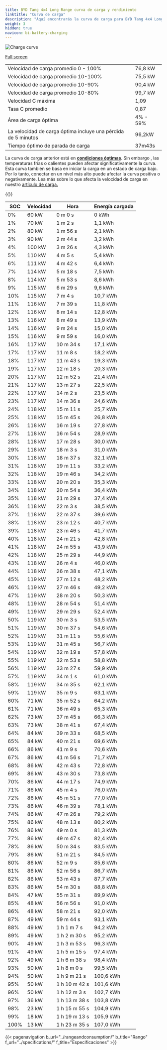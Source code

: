```yaml
---
title: BYD Tang 4x4 Long Range curva de carga y rendimiento
linktitle: "Curva de carga"
description: "Aquí encontrarás la curva de carga para BYD Tang 4x4 Long Range."
weight: 3
hidden: true
navicon: bi-battery-charging
---
```

<!-- markdownlint-disable MD033 -->
<img src="/images/models/byd/tang/tang_4x4_long_range/chargingcurve.svg" alt="Charge curve" class="img-fluid">

[Full screen](/images/models/byd/tang/tang_4x4_long_range/chargingcurve.svg)


<table class="table table-striped border">
<tbody>
<tr>
<td>Velocidad de carga promedio 0 - 100%</td><td>76,8 kW</td>
</tr>
<tr>
<td>Velocidad de carga promedio 10-100%</td><td>75,5 kW</td>
</tr>
<tr>
<td>Velocidad de carga promedio 10-90%</td><td>90,4 kW</td>
</tr>
<tr>
<td>Velocidad de carga promedio 10-80%</td><td>99,7 kW</td>
</tr>
<tr>
<td>Velocidad C máxima</td><td>1,09</td>
</tr>
<tr>
<td>Tasa C promedio</td><td>0,87</td>
</tr>
<tr>
<td>Área de carga óptima</td><td>4% - 59%</td>
</tr>
<tr>
<td>La velocidad de carga óptima incluye una pérdida de 5 minutos</td><td>96,2kW</td>
</tr>
<tr>
<td>Tiempo óptimo de parada de carga</td><td>37m43s</td>
</tr>
</tbody>
</table>


La curva de carga anterior está en **[condiciones óptimas](../../../../../technology/battery/charging/#temperatura)**. Sin embargo , las temperaturas frías o calientes pueden afectar significativamente la curva. Esta curva también se basa en iniciar la carga en un estado de carga bajo. Por lo tanto, conectar en un nivel más alto puede afectar la curva positiva o negativamente. Lea más sobre lo que afecta la velocidad de carga en nuestro [artículo de carga.](../../../../../technology/battery/charging/)


{{<evkxdisplayaddarticle />}}
<table class="table table-striped border">
<thead>
<tr><th>SOC</th><th>Velocidad</th><th>Hora</th><th>Energía cargada</th></tr>
</thead>
<tbody>
<tr>
<td>0%</td><td>60 kW</td><td> 0 m 0 s </td><td>0 kWh </td>
</tr>
<tr>
<td>1%</td><td>70 kW</td><td> 1 m 2 s </td><td>1,1 kWh </td>
</tr>
<tr>
<td>2%</td><td>80 kW</td><td> 1 m 56 s </td><td>2,1 kWh </td>
</tr>
<tr>
<td>3%</td><td>90 kW</td><td> 2 m 44 s </td><td>3,2 kWh </td>
</tr>
<tr>
<td>4%</td><td>100 kW</td><td> 3 m 26 s </td><td>4,3 kWh </td>
</tr>
<tr>
<td>5%</td><td>110 kW</td><td> 4 m 5 s </td><td>5,4 kWh </td>
</tr>
<tr>
<td>6%</td><td>111 kW</td><td> 4 m 42 s </td><td>6,4 kWh </td>
</tr>
<tr>
<td>7%</td><td>114 kW</td><td> 5 m 18 s </td><td>7,5 kWh </td>
</tr>
<tr>
<td>8%</td><td>114 kW</td><td> 5 m 53 s </td><td>8,6 kWh </td>
</tr>
<tr>
<td>9%</td><td>115 kW</td><td> 6 m 29 s </td><td>9,6 kWh </td>
</tr>
<tr>
<td>10%</td><td>115 kW</td><td> 7 m 4 s </td><td>10,7 kWh </td>
</tr>
<tr>
<td>11%</td><td>116 kW</td><td> 7 m 39 s </td><td>11,8 kWh </td>
</tr>
<tr>
<td>12%</td><td>116 kW</td><td> 8 m 14 s </td><td>12,8 kWh </td>
</tr>
<tr>
<td>13%</td><td>116 kW</td><td> 8 m 49 s </td><td>13,9 kWh </td>
</tr>
<tr>
<td>14%</td><td>116 kW</td><td> 9 m 24 s </td><td>15,0 kWh </td>
</tr>
<tr>
<td>15%</td><td>116 kW</td><td> 9 m 59 s </td><td>16,0 kWh </td>
</tr>
<tr>
<td>16%</td><td>117 kW</td><td> 10 m 34 s </td><td>17,1 kWh </td>
</tr>
<tr>
<td>17%</td><td>117 kW</td><td> 11 m 8 s </td><td>18,2 kWh </td>
</tr>
<tr>
<td>18%</td><td>117 kW</td><td> 11 m 43 s </td><td>19,3 kWh </td>
</tr>
<tr>
<td>19%</td><td>117 kW</td><td> 12 m 18 s </td><td>20,3 kWh </td>
</tr>
<tr>
<td>20%</td><td>117 kW</td><td> 12 m 52 s </td><td>21,4 kWh </td>
</tr>
<tr>
<td>21%</td><td>117 kW</td><td> 13 m 27 s </td><td>22,5 kWh </td>
</tr>
<tr>
<td>22%</td><td>117 kW</td><td> 14 m 2 s </td><td>23,5 kWh </td>
</tr>
<tr>
<td>23%</td><td>117 kW</td><td> 14 m 36 s </td><td>24,6 kWh </td>
</tr>
<tr>
<td>24%</td><td>118 kW</td><td> 15 m 11 s </td><td>25,7 kWh </td>
</tr>
<tr>
<td>25%</td><td>118 kW</td><td> 15 m 45 s </td><td>26,8 kWh </td>
</tr>
<tr>
<td>26%</td><td>118 kW</td><td> 16 m 19 s </td><td>27,8 kWh </td>
</tr>
<tr>
<td>27%</td><td>118 kW</td><td> 16 m 54 s </td><td>28,9 kWh </td>
</tr>
<tr>
<td>28%</td><td>118 kW</td><td> 17 m 28 s </td><td>30,0 kWh </td>
</tr>
<tr>
<td>29%</td><td>118 kW</td><td> 18 m 3 s </td><td>31,0 kWh </td>
</tr>
<tr>
<td>30%</td><td>118 kW</td><td> 18 m 37 s </td><td>32,1 kWh </td>
</tr>
<tr>
<td>31%</td><td>118 kW</td><td> 19 m 11 s </td><td>33,2 kWh </td>
</tr>
<tr>
<td>32%</td><td>118 kW</td><td> 19 m 46 s </td><td>34,2 kWh </td>
</tr>
<tr>
<td>33%</td><td>118 kW</td><td> 20 m 20 s </td><td>35,3 kWh </td>
</tr>
<tr>
<td>34%</td><td>118 kW</td><td> 20 m 54 s </td><td>36,4 kWh </td>
</tr>
<tr>
<td>35%</td><td>118 kW</td><td> 21 m 29 s </td><td>37,4 kWh </td>
</tr>
<tr>
<td>36%</td><td>118 kW</td><td> 22 m 3 s </td><td>38,5 kWh </td>
</tr>
<tr>
<td>37%</td><td>118 kW</td><td> 22 m 37 s </td><td>39,6 kWh </td>
</tr>
<tr>
<td>38%</td><td>118 kW</td><td> 23 m 12 s </td><td>40,7 kWh </td>
</tr>
<tr>
<td>39%</td><td>118 kW</td><td> 23 m 46 s </td><td>41,7 kWh </td>
</tr>
<tr>
<td>40%</td><td>118 kW</td><td> 24 m 21 s </td><td>42,8 kWh </td>
</tr>
<tr>
<td>41%</td><td>118 kW</td><td> 24 m 55 s </td><td>43,9 kWh </td>
</tr>
<tr>
<td>42%</td><td>118 kW</td><td> 25 m 29 s </td><td>44,9 kWh </td>
</tr>
<tr>
<td>43%</td><td>118 kW</td><td> 26 m 4 s </td><td>46,0 kWh </td>
</tr>
<tr>
<td>44%</td><td>118 kW</td><td> 26 m 38 s </td><td>47,1 kWh </td>
</tr>
<tr>
<td>45%</td><td>119 kW</td><td> 27 m 12 s </td><td>48,2 kWh </td>
</tr>
<tr>
<td>46%</td><td>119 kW</td><td> 27 m 46 s </td><td>49,2 kWh </td>
</tr>
<tr>
<td>47%</td><td>119 kW</td><td> 28 m 20 s </td><td>50,3 kWh </td>
</tr>
<tr>
<td>48%</td><td>119 kW</td><td> 28 m 54 s </td><td>51,4 kWh </td>
</tr>
<tr>
<td>49%</td><td>119 kW</td><td> 29 m 29 s </td><td>52,4 kWh </td>
</tr>
<tr>
<td>50%</td><td>119 kW</td><td> 30 m 3 s </td><td>53,5 kWh </td>
</tr>
<tr>
<td>51%</td><td>119 kW</td><td> 30 m 37 s </td><td>54,6 kWh </td>
</tr>
<tr>
<td>52%</td><td>119 kW</td><td> 31 m 11 s </td><td>55,6 kWh </td>
</tr>
<tr>
<td>53%</td><td>119 kW</td><td> 31 m 45 s </td><td>56,7 kWh </td>
</tr>
<tr>
<td>54%</td><td>119 kW</td><td> 32 m 19 s </td><td>57,8 kWh </td>
</tr>
<tr>
<td>55%</td><td>119 kW</td><td> 32 m 53 s </td><td>58,8 kWh </td>
</tr>
<tr>
<td>56%</td><td>119 kW</td><td> 33 m 27 s </td><td>59,9 kWh </td>
</tr>
<tr>
<td>57%</td><td>119 kW</td><td> 34 m 1 s </td><td>61,0 kWh </td>
</tr>
<tr>
<td>58%</td><td>119 kW</td><td> 34 m 35 s </td><td>62,1 kWh </td>
</tr>
<tr>
<td>59%</td><td>119 kW</td><td> 35 m 9 s </td><td>63,1 kWh </td>
</tr>
<tr>
<td>60%</td><td>71 kW</td><td> 35 m 52 s </td><td>64,2 kWh </td>
</tr>
<tr>
<td>61%</td><td>71 kW</td><td> 36 m 49 s </td><td>65,3 kWh </td>
</tr>
<tr>
<td>62%</td><td>73 kW</td><td> 37 m 45 s </td><td>66,3 kWh </td>
</tr>
<tr>
<td>63%</td><td>73 kW</td><td> 38 m 41 s </td><td>67,4 kWh </td>
</tr>
<tr>
<td>64%</td><td>84 kW</td><td> 39 m 33 s </td><td>68,5 kWh </td>
</tr>
<tr>
<td>65%</td><td>84 kW</td><td> 40 m 21 s </td><td>69,6 kWh </td>
</tr>
<tr>
<td>66%</td><td>86 kW</td><td> 41 m 9 s </td><td>70,6 kWh </td>
</tr>
<tr>
<td>67%</td><td>86 kW</td><td> 41 m 56 s </td><td>71,7 kWh </td>
</tr>
<tr>
<td>68%</td><td>86 kW</td><td> 42 m 43 s </td><td>72,8 kWh </td>
</tr>
<tr>
<td>69%</td><td>86 kW</td><td> 43 m 30 s </td><td>73,8 kWh </td>
</tr>
<tr>
<td>70%</td><td>86 kW</td><td> 44 m 17 s </td><td>74,9 kWh </td>
</tr>
<tr>
<td>71%</td><td>86 kW</td><td> 45 m 4 s </td><td>76,0 kWh </td>
</tr>
<tr>
<td>72%</td><td>86 kW</td><td> 45 m 51 s </td><td>77,0 kWh </td>
</tr>
<tr>
<td>73%</td><td>86 kW</td><td> 46 m 39 s </td><td>78,1 kWh </td>
</tr>
<tr>
<td>74%</td><td>86 kW</td><td> 47 m 26 s </td><td>79,2 kWh </td>
</tr>
<tr>
<td>75%</td><td>86 kW</td><td> 48 m 13 s </td><td>80,2 kWh </td>
</tr>
<tr>
<td>76%</td><td>86 kW</td><td> 49 m 0 s </td><td>81,3 kWh </td>
</tr>
<tr>
<td>77%</td><td>86 kW</td><td> 49 m 47 s </td><td>82,4 kWh </td>
</tr>
<tr>
<td>78%</td><td>86 kW</td><td> 50 m 34 s </td><td>83,5 kWh </td>
</tr>
<tr>
<td>79%</td><td>86 kW</td><td> 51 m 21 s </td><td>84,5 kWh </td>
</tr>
<tr>
<td>80%</td><td>86 kW</td><td> 52 m 9 s </td><td>85,6 kWh </td>
</tr>
<tr>
<td>81%</td><td>86 kW</td><td> 52 m 56 s </td><td>86,7 kWh </td>
</tr>
<tr>
<td>82%</td><td>86 kW</td><td> 53 m 43 s </td><td>87,7 kWh </td>
</tr>
<tr>
<td>83%</td><td>86 kW</td><td> 54 m 30 s </td><td>88,8 kWh </td>
</tr>
<tr>
<td>84%</td><td>47 kW</td><td> 55 m 31 s </td><td>89,9 kWh </td>
</tr>
<tr>
<td>85%</td><td>48 kW</td><td> 56 m 56 s </td><td>91,0 kWh </td>
</tr>
<tr>
<td>86%</td><td>48 kW</td><td> 58 m 21 s </td><td>92,0 kWh </td>
</tr>
<tr>
<td>87%</td><td>49 kW</td><td> 59 m 44 s </td><td>93,1 kWh </td>
</tr>
<tr>
<td>88%</td><td>49 kW</td><td>1 h 1 m 7 s </td><td>94,2 kWh </td>
</tr>
<tr>
<td>89%</td><td>49 kW</td><td>1 h 2 m 30 s </td><td>95,2 kWh </td>
</tr>
<tr>
<td>90%</td><td>49 kW</td><td>1 h 3 m 53 s </td><td>96,3 kWh </td>
</tr>
<tr>
<td>91%</td><td>49 kW</td><td>1 h 5 m 15 s </td><td>97,4 kWh </td>
</tr>
<tr>
<td>92%</td><td>49 kW</td><td>1 h 6 m 38 s </td><td>98,4 kWh </td>
</tr>
<tr>
<td>93%</td><td>50 kW</td><td>1 h 8 m 0 s </td><td>99,5 kWh </td>
</tr>
<tr>
<td>94%</td><td>50 kW</td><td>1 h 9 m 21 s </td><td>100,6 kWh </td>
</tr>
<tr>
<td>95%</td><td>50 kW</td><td>1 h 10 m 42 s </td><td>101,6 kWh </td>
</tr>
<tr>
<td>96%</td><td>50 kW</td><td>1 h 12 m 3 s </td><td>102,7 kWh </td>
</tr>
<tr>
<td>97%</td><td>36 kW</td><td>1 h 13 m 38 s </td><td>103,8 kWh </td>
</tr>
<tr>
<td>98%</td><td>23 kW</td><td>1 h 15 m 55 s </td><td>104,9 kWh </td>
</tr>
<tr>
<td>99%</td><td>18 kW</td><td>1 h 19 m 13 s </td><td>105,9 kWh </td>
</tr>
<tr>
<td>100%</td><td>13 kW</td><td>1 h 23 m 35 s </td><td>107,0 kWh </td>
</tr>
</tbody>
</table>


{{< pagenavigation b_url="../rangeandconsumption/" b_title="Rango" f_url="../specifications/" f_title="Especificaciones" >}}
